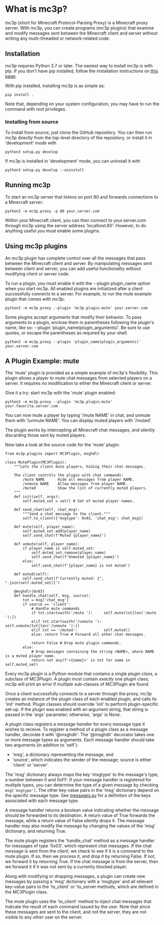 
# What is mc3p?

mc3p (short for Minecraft Protocol-Parsing Proxy) is a Minecraft proxy
server. With mc3p, you can create programs (mc3p plugins) that examine
and modify messages sent between the Minecraft client and server without
writing any multi-threaded or network-related code.

## Installation

mc3p requires Python 3.7 or later. The easiest way to install mc3p is with
pip. If you don't have pip installed, follow the installation instructions on
[this page](https://pip.pypa.io/en/stable/installation/).

With pip installed, installing mc3p is as simple as:

    pip install .

Note that, depending on your system configuration, you may have to run
the command with root privileges.

### Installing from source

To install from source, just clone the GitHub repository. You can then run
mc3p directly from the top-level directory of the repository, or install
it in 'development' mode with

    python3 setup.py develop

If mc3p is installed in 'development' mode, you can uninstall it with

    python3 setup.py develop --uninstall

## Running mc3p

To start an mc3p server that listens on port 80 and forwards connections
to a Minecraft server:

    python3 -m mc3p.proxy -p 80 your.server.com

Within your Minecraft client, you can then connect to your.server.com through
mc3p using the server address 'localhost:80'. However, to do anything useful
you must enable some plugins.

## Using mc3p plugins

An mc3p plugin has complete control over all the messages that pass between
the Minecraft client and server. By manipulating messages sent between client
and server, you can add useful functionality without modifying client or server
code.

To run a plugin, you must enable it with the --plugin plugin_name option when you start mc3p.
All enabled plugins are initialized after a client successfully connects to a server.
For example, to run the mute example plugin that comes with mc3p:

    python3 -m mc3p.proxy --plugin 'mc3p.plugin.mute' your.server.com

Some plugins accept arguments that modify their behavior. To pass arguments
to a plugin, enclose them in parentheses following the plugin's name, like so:
--plugin 'plugin_name(plugin_arguments)'. Be sure to use quotes, or escape the parentheses
as required by your shell.

    python3 -m mc3p.proxy --plugin 'plugin_name(plugin_arguments)' your.server.com

## A Plugin Example: mute

The 'mute' plugin is provided as a simple example of mc3p's flexibility.
This plugin allows a player to mute chat messages from selected players on a
server. It requires no modification to either the Minecraft client or server.

Give it a try: start mc3p with the 'mute' plugin enabled:

    python3 -m mc3p.proxy --plugin 'mc3p.plugin.mute' your.favorite.server.com

You can now mute a player by typing '/mute NAME' in chat,
and unmute them with '/unmute NAME'. You can display muted players with '/muted'.

The plugin works by intercepting all Minecraft chat messages, and silently
discarding those sent by muted players.

Now take a look at the source code for the 'mute' plugin:

    from mc3p.plugins import MC3Plugin, msghdlr

    class MutePlugin(MC3Plugin):
        """Lets the client mute players, hiding their chat messages.
        
        The client controls the plugin with chat commands:
            /mute NAME      Hide all messages from player NAME.
            /unmute NAME    Allow messages from player NAME.
            /muted          Show the list of currently muted players.
        """
        def init(self, args):
            self.muted_set = set() # Set of muted player names.

        def send_chat(self, chat_msg):
            """Send a chat message to the client."""
            self.to_client({'msgtype': 0x03, 'chat_msg': chat_msg})

        def mute(self, player_name):
            self.muted_set.add(player_name)
            self.send_chat(f'Muted {player_name}')

        def unmute(self, player_name):
            if player_name in self.muted_set:
                self.muted_set.remove(player_name)
                self.send_chat(f'Unmuted {player_name}')
            else:
                self.send_chat(f'{player_name} is not muted')

        def muted(self):
            self.send_chat(f'Currently muted: {", ".join(self.muted_set)}')

        @msghdlr(0x03)
        def handle_chat(self, msg, source):
            txt = msg['chat_msg']
            if source == 'client':
                # Handle mute commands
                if txt.startswith('/mute '):     self.mute(txt[len('/mute '):])
                elif txt.startswith('/unmute '): self.unmute(txt[len('/unmute '):])
                elif txt == '/muted':            self.muted()
                else: return True # Forward all other chat messages.

                return False # Drop mute plugin commands.
            else:
                # Drop messages containing the string <NAME>, where NAME is a muted player name.
                return not any(f'<{name}>' in txt for name in self.muted_set)

Every mc3p plugin is a Python module that contains a single *plugin class*, a
subclass of MC3Plugin. A plugin must contain *exactly* one plugin class;
mc3p will print an error if multiple sub-classes of MC3Plugin are found.

Once a client successfully connects to a server through the proxy, mc3p
creates an instance of the plugin class of each enabled plugin, and calls its
'init' method. Plugin classes should override 'init' to perform plugin-specific
set-up. If the plugin was enabled with an argument string, that string is passed in
the 'args' parameter; otherwise, 'args' is None.

A plugin class registers a *message handler* for every message type it wishes
to receive. To register a method of a plugin class as a message handler, decorate
it with '@msghdlr'. The '@msghdlr' decorator takes one or more message types
as arguments. Each message handler should take two arguments (in addition to 'self'):

* 'msg', a dictionary representing the message, and
* 'source', which indicates the sender of the message; source is either
  'client' or 'server'.

The 'msg' dictionary always maps the key 'msgtype' to the message's type, a
number between 0 and 0xFF. If
your message handler is registered for multiple types, you can determine the type
of a given message by checking `msg['msgtype']`. The other key-value pairs
in the 'msg' dictionary depend on the specific message type. See
[messages.py](https://github.com/mmcgill/mc3p/blob/master/mc3p/messages.py)
for a definition of the keys associated with each message type.

A message handler returns a boolean value indicating whether the message should
be forwarded to its destination. A return value of True forwards the message,
while a return value of False silently drops it. The message handler may also
modify the message by changing the values of the 'msg' dictionary, and
returning True.

The mute plugin registers the 'handle_chat' method as a message handler for
messages of type '0x03', which represent chat messages. If the chat message
is sent from the client, we check to see if it is a command to the mute plugin.
If so, then we process it, and drop it by returning False. If not, we forward it
by returning True. If the chat message is from the server, then we forward it
if it was not sent by a currently blocked player.

Along with modifying or dropping messages, a plugin can create new messages
by passing a 'msg' dictionary with a 'msgtype' and all relevant key-value pairs
to the 'to_client' or 'to_server methods, which are defined in the MC3Plugin class.

The mute plugin uses the 'to_client' method to inject chat messages that indicate
the result of each command issued by the user. Note that since these messages
are sent to the client, and not the server, they are not visible to any other
user on the server.

